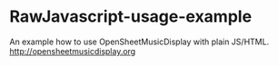 # RawJavascript-usage-example
An example how to use OpenSheetMusicDisplay with plain JS/HTML. http://opensheetmusicdisplay.org
